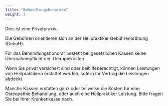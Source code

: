 ```yaml
---
title: "Behandlungshonorare"
weight: 3
---
```


Dies ist eine Privatpraxis.

Die Gebühren orientieren sich an der Heilpraktiker Gebührenordnung (GebüH).

Für das Behandlungshonorar besteht bei gesetzlichen Kassen keine Übernahmepflicht der Therapiekosten.

Wenn Sie privat versichert sind oder beihilfeberechtigt, können Leistungen von Heilpraktikern erstattet werden, sofern Ihr Vertrag die Leistungen abdeckt.

Manche Kassen erstatten ganz oder teilweise die Kosten für eine Osteopathie Behandlung, oder auch eine Heilpraktiker Leistung. Bitte fragen Sie bei Ihrer Krankenkasse nach.
